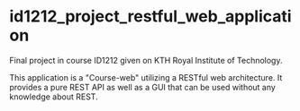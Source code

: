 # id1212_project_restful_web_application

Final project in course ID1212 given on KTH Royal Institute of Technology.

This application is a "Course-web" utilizing a RESTful web architecture. It provides a pure REST API as well as a GUI that can be used without any knowledge about REST.

